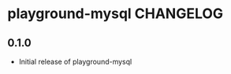 playground-mysql CHANGELOG
==========================

0.1.0
-----
- Initial release of playground-mysql
